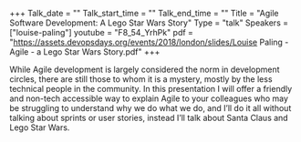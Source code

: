 +++
Talk_date = ""
Talk_start_time = ""
Talk_end_time = ""
Title = "Agile Software Development: A Lego Star Wars Story"
Type = "talk"
Speakers = ["louise-paling"]
youtube = "F8_54_YrhPk"
pdf = "https://assets.devopsdays.org/events/2018/london/slides/Louise Paling - Agile - a Lego Star Wars Story.pdf"
+++

While Agile development is largely considered the norm in development circles, there are still those to whom it is a mystery, mostly by the less technical people in the community. In this presentation I will offer a friendly and non-tech accessible way to explain Agile to your colleagues who may be struggling to understand why we do what we do, and I’ll do it all without talking about sprints or user stories, instead I’ll talk about Santa Claus and Lego Star Wars.

